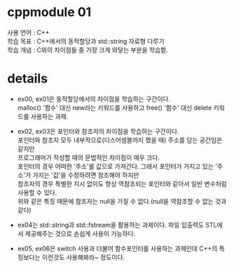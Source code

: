 # cppmodule 01
사용 언어 : C++   
학습 목표 : C++에서의 동적할당과 std::string 자료형 다루기   
학습 개념 : C와의 차이점들 중 가장 크게 와닿는 부분을 학습함.   

# details
* ex00, ex01은 동적할당에서의 차이점을 학습하는 구간이다.   
malloc() '함수' 대신 new라는 키워드를 사용하고 free() '함수' 대신 delete 키워드를 사용하는 과제.


* ex02, ex03은 포인터와 참조자의 차이점을 학습하는 구간이다.   
포인터와 참조자 모두 내부적으로(디스어셈블까지 했을 때) 주소를 담는 공간임은 같지만   
프로그래머가 작성할 때의 문법적인 차이점이 매우 크다.   
포인터의 경우 어떠한 '주소'를 값으로 가져간다. 그래서 포인터가 가지고 있는 '주소'가 가지는 '값'을 수정하려면 참조해야 하지만    
참조자의 경우 특별한 지시 없이도 항상 역참조되는 포인터와 같아서 일반 변수처럼 사용할 수 있다.   
위와 같은 특징 때문에 참조자는 null을 가질 수 없다.(null을 역참조할 수 없는 것과 같다)   


* ex04는 std::string과 std::fstream을 활용하는 과제이다. 파일 입출력도 STL에서 제공해주는 것으로 손쉽게 사용이 가능하다.

* ex05, ex06은 switch 사용과 더불어 함수포인터를 사용하는 과제인데 C++의 특징보다는 이런것도 사용해봐라~ 정도이다.
